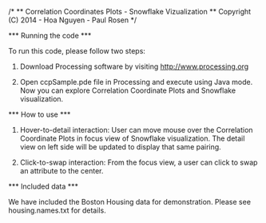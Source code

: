 /*
** Correlation Coordinates Plots - Snowflake Vizualization
** Copyright (C) 2014 - Hoa Nguyen - Paul Rosen
*/


*** Running the code ***

  To run this code, please follow two steps: 
  
  1. Download Processing software by visiting http://www.processing.org

  2. Open ccpSample.pde file in Processing and execute using Java mode. Now 
  you can explore Correlation Coordinate Plots and Snowflake visualization.

*** How to use ***

  1. Hover-to-detail interaction: User can move mouse over the Correlation 
  Coordinate Plots in focus view of Snowflake visualization. The detail view on 
  left side will be updated to display that same pairing.

  2. Click-to-swap interaction: From the focus view, a user can click to swap 
  an attribute to the center.

*** Included data ***

  We have included the Boston Housing data for demonstration. 
  Please see housing.names.txt for details.
